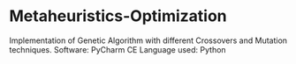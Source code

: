 # Metaheuristics-Optimization
Implementation of Genetic Algorithm with different Crossovers and Mutation techniques.  Software: PyCharm CE Language used: Python
